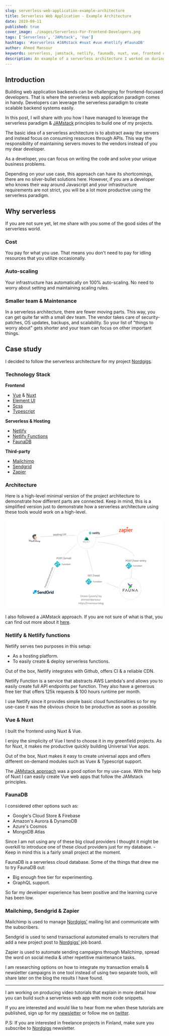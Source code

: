 ```yaml
---
slug: serverless-web-application-example-architecture
title: Serverless Web Application - Example Architecture
date: 2019-09-11
published: true
cover_image: ./images/Serverless-For-Frontend-Developers.png
tags: ['Serverless', 'JAMstack', 'Vue']
hashtags: '#serverless #JAMstack #nuxt #vue #netlify #faunaDB'
author: Ahmed Mansour
keywords: serverless, jamstack, netlify, faunadb, nuxt, vue, frontend developers, scalable infratstructure, netlify functions, sendgrid, zapier, mailchimp, fullstack, development, with serverless, serverless web apps, web, applications
description: An example of a serverless architecture I worked on during building the initial version of Nordgigs.
---
```


## Introduction

Building web application backends can be challenging for frontend-focused developers. That is where the serverless web application paradigm comes in handy. Developers can leverage the serverless paradigm to create scalable backend systems easily.

In this post, I will share with you how I have managed to leverage the serverless paradigm & [JAMstack](/jamstack-what-why-and-how) principles to build one of my projects.

The basic idea of a serverless architecture is to abstract away the servers and instead focus on consuming resources through APIs. This way the responsibility of maintaining servers moves to the vendors instead of you my dear developer.

As a developer, you can focus on writing the code and solve your unique business problems.

Depending on your use case, this approach can have its shortcomings, there are no silver-bullet solutions here. However, if you are a developer who knows their way around Javascript and your infrastructure requirements are not strict, you will be a lot more productive using the serverless paradigm.

## Why serverless

If you are not sure yet, let me share with you some of the good sides of the serverless world.

### Cost

You pay for what you use. That means you don't need to pay for idling resources that you utilize occasionally.

### Auto-scaling

Your infrastructure has automatically on 100% auto-scaling. No need to worry about setting and maintaining scaling rules.

### Smaller team & Maintenance

In a serverless architecture, there are fewer moving parts. This way, you can get quite far with a small dev team. The vendor takes care of security-patches, OS updates, backups, and scalability. So your list of "things to worry about" gets shorter and your team can focus on other important things.

## Case study

I decided to follow the serverless architecture for my project [Nordgigs](http://nordgigs.com).

### Technology Stack

**Frontend**

- [Vue](http://vuejs.org) & [Nuxt](https://nuxtjs.org)
- [Element UI](https://element.eleme.io)
- [Scss](https://sass-lang.com/)
- [Typescript](http://typescript.com)

**Serverless & Hosting**

- [Netlify](https://www.netlify.com/)
- [Netlify Functions](https://www.netlify.com/products/functions/)
- [FaunaDB](https://fauna.com)

**Third-party**

- [Mailchimp](http://mailchimp.com)
- [Sendgrid](http://sendgrid.com)
- [Zapier](http://zapier.com)

### Architecture

Here is a high-level minimal version of the project architecture to demonstrate how different parts are connected. Keep in mind, this is a simplified version just to demonstrate how a serverless architecture using these tools would work on a high-level.

![An example of a serverless architecture I worked with.](./images/nordgigs-architecture.png 'An example of a serverless architecture I worked with.')

I also followed a JAMstack approach. If you are not sure of what is that, you can find out more about it [here](/jamstack-what-why-and-how).

### Netlify & Netlify functions

Netlify serves two purposes in this setup:

- As a hosting platform.
- To easily create & deploy serverless functions.

Out of the box, Netlify integrates with Github, offers CI & a reliable CDN.

Netlify Function is a service that abstracts AWS Lambda's and allows you to easily create full API endpoints per function. They also have a generous free tier that offers 125k requests & 100 hours runtime per month.

I use Netlify since it provides simple basic cloud functionalities so for my use-case it was the obvious choice to be productive as soon as possible.

### Vue & Nuxt

I built the frontend using Nuxt & Vue.

I enjoy the simplicity of Vue I tend to choose it in my greenfield projects. As for Nuxt, it makes me productive quickly building Universal Vue apps.

Out of the box, Nuxt makes it easy to create universal apps and offers different on-demand modules such as Vuex & Typescript support.

The [JAMstack approach](/jamstack-what-why-and-how) was a good option for my use-case. With the help of Nuxt I can easily create Vue web apps that follow the JAMstack principles.

### FaunaDB

I considered other options such as:

- Google's Cloud Store & Firebase
- Amazon's Aurora & DynamoDB
- Azure's Cosmos
- MongoDB Atlas

Since I am not using any of these big cloud providers I thought it might be overkill to introduce one of these cloud providers just for my database. - Keep in mind this is a fairly small project at the moment.

FaunaDB is a serverless cloud database. Some of the things that drew me to try FaunaDB out:

- Big enough free tier for experimenting.
- GraphQL support.

So far my developer experience has been positive and the learning curve has been low.

### Mailchimp, Sendgrid & Zapier

Mailchimp is used to manage [Nordgigs'](http://nordgigs.com) mailing list and communicate with the subscribers.

Sendgrid is used to send transactional automated emails to recruiters that add a new project post to [Nordgigs'](http://nordgigs.com) job board.

Zapier is used to automate sending campaigns through Mailchimp, spread the word on social media & other repetitive maintenance tasks.

I am researching options on how to integrate my transaction emails & newsletter campaigns in one tool instead of using two separate tools, will share later on the blog the results I have found.

---

I am working on producing video tutorials that explain in more detail how you can build such a serverless web app with more code snippets.

If you are interested and would like to hear from me when these tutorials are published, sign up for my [newsletter](/newsletter) or follow me on [twitter](https://twitter.com/AhmedMansour03/).

P.S:
If you are interested in freelance projects in Finland, make sure you subscribe to [Nordgigs](http://nordgigs.com) newsletter.
